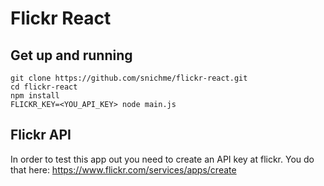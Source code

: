 # Flickr React

## Get up and running

```
git clone https://github.com/snichme/flickr-react.git
cd flickr-react
npm install
FLICKR_KEY=<YOU_API_KEY> node main.js
```

## Flickr API

In order to test this app out you need to create an API key at flickr. 
You do that here: https://www.flickr.com/services/apps/create

